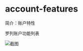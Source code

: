 # account-features

简介：账户特性

罗列账户功能列表

![截图](https://unpkg.com/@icedesign/account-features-block/screenshot.png)
